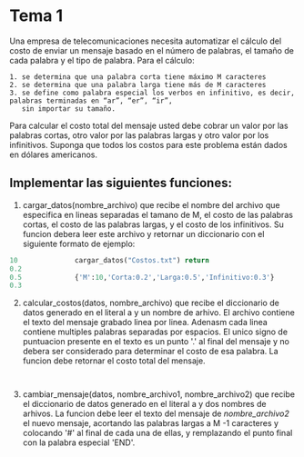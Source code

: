 # Tema 1

Una empresa de telecomunicaciones necesita automatizar el cálculo del costo de enviar un mensaje
basado en el número de palabras, el tamaño de cada palabra y el tipo de palabra. Para el cálculo:

    1. se determina que una palabra corta tiene máximo M caracteres
    2. se determina que una palabra larga tiene más de M caracteres
    3. se define como palabra especial los verbos en infinitivo, es decir, palabras terminadas en “ar”, “er”, “ir”, 
       sin importar su tamaño.

Para calcular el costo total del mensaje usted debe cobrar un valor por las palabras cortas, otro valor por las palabras largas
y otro valor por los infinitivos. Suponga que todos los costos para este problema  están dados en dólares americanos.

## Implementar las siguientes funciones:

1. cargar_datos(nombre_archivo) que recibe el nombre del archivo que especifica en lineas separadas el tamano de M,
    el costo de las palabras cortas, el costo de las palabras largas, y el costo de los infinitivos.
    Su funcion debera leer este archivo y retornar un diccionario con el siguiente formato de ejemplo:

``` python
10              cargar_datos("Costos.txt") return
0.2
0.5             {'M':10,'Corta:0.2','Larga:0.5','Infinitivo:0.3'}
0.3
```

2. calcular_costos(datos, nombre_archivo) que recibe el diccionario de datos generado en el literal a y un nombre de arhivo.
El archivo contiene el texto del mensaje grabado linea por linea. Adenasm cada linea contiene multiples palabras separadas
por espacios. El unico signo de puntuacion presente en el texto es un punto '.' al final del mensaje y no debera ser considerado
para determinar el costo de esa palabra. La funcion debe retornar el costo total del mensaje.

```


```

3. cambiar_mensaje(datos, nombre_archivo1, nombre_archivo2) que recibe el diccionario de datos generado en el literal a
y dos nombres de arhivos. La funcion debe leer el texto del mensaje de *nombre_archivo2* el nuevo mensaje, acortando las
palabras largas a M -1 caracteres y colocando '#' al final de cada una de ellas, y remplazando el punto final con 
la palabra especial 'END'.

```


```